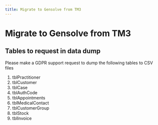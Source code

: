 ```yaml
---
title: Migrate to Gensolve from TM3
---
```


# Migrate to Gensolve from TM3

## Tables to request in data dump

Please make a GDPR support request to dump the following tables to CSV files

1. tblPractitioner
2. tblCustomer
3. tblCase
4. tblAuthCode
5. tblAppointments
6. tblMedicalContact
7. tblCustomerGroup
8. tblStock
9. tblInvoice
